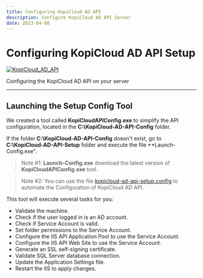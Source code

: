```yaml
---
title: Configuring KopiCloud AD API
description: Configure KopiCloud AD API Server
date: 2023-04-08
---
```


# Configuring KopiCloud AD API Setup
[![KopiCloud_AD_API](https://img.shields.io/badge/kopiCloud_ad-v1.0+-blueviolet.svg)](https://adapi.kopicloud.com)

Configuring the KopiCloud AD API on your server

----

## Launching the Setup Config Tool

We created a tool called **KopiCloudAPIConfig.exe** to simplify the API configuration, located in the **C:\KopiCloud-AD-API-Config** folder.

If the folder **C:\KopiCloud-AD-API-Config** doesn't exist, go to **C:\KopiCloud-AD-API-Setup** folder and execute the file **Launch-Config.exe".

> Note #1: **Launch-Config.exe** download the latest version of **KopiCloudAPIConfig.exe** tool.

> Note #2: You can use the file [kopicloud-ad-api-setup.config](setup-configuration-file.md) to automate the Configuration of KopiCloud AD API.

This tool will execute several tasks for you:

- Validate the machine.
- Check if the user logged in is an AD account.
- Check if Service Account is valid.
- Set folder permissions to the Service Account.
- Configure the IIS API Application Pool to use the Service Account.
- Configure the IIS API Web Site to use the Service Account.
- Generate an SSL self-signing certificate.
- Validate SQL Server database connection.
- Update the Application Settings file.
- Restart the IIS to apply changes.

